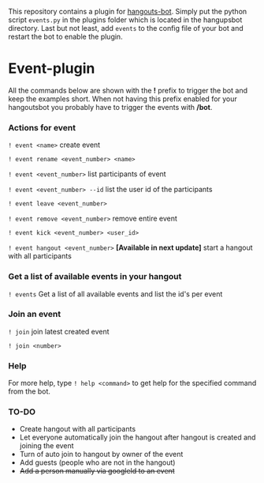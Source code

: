 This repository contains a plugin for [hangouts-bot](https://github.com/hangoutsbot/hangoutsbot). Simply put the python script ```events.py``` in the plugins folder which is located in the hangupsbot directory. Last but not least, add ```events``` to the config file of your bot and restart the bot to enable the plugin.

# Event-plugin

All the commands below are shown with the **!** prefix to trigger the bot and keep the examples short. When not having this prefix enabled for your hangoutsbot you probably have to trigger the events with **/bot**. 

### Actions for **event**

```! event <name>``` create event

```! event rename <event_number> <name>```

```! event <event_number>``` list participants of event

```! event <event_number> --id``` list the user id of the participants

```! event leave <event_number>``` 

```! event remove <event_number>``` remove entire event

```! event kick <event_number> <user_id>``` 

```! event hangout <event_number>``` **[Available in next update]** start a hangout with all participants


### Get a list of available events in your hangout


```! events``` Get a list of all available events and list the id's per event

### Join an event



```! join``` join latest created event

```! join <number>```

### Help

For more help, type ```! help <command>``` to get help for the specified command from the bot.


### TO-DO

- Create hangout with all participants
- Let everyone automatically join the hangout after hangout is created and joining the event
- Turn of auto join to hangout by owner of the event
- Add guests (people who are not in the hangout)
- ~~Add a person manually via googleId to an event~~



